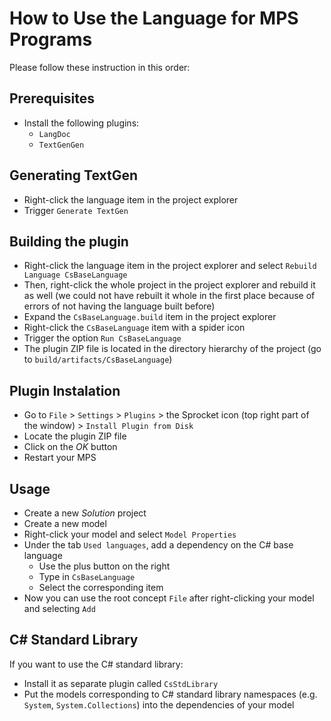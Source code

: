 # How to Use the Language for MPS Programs

Please follow these instruction in this order:

## Prerequisites

- Install the following plugins:
    - `LangDoc`
    - `TextGenGen`
    
## Generating TextGen

- Right-click the language item in the project explorer
- Trigger `Generate TextGen`

## Building the plugin

- Right-click the language item in the project explorer and select `Rebuild Language CsBaseLanguage`
- Then, right-click the whole project in the project explorer and rebuild it as well (we could not
have rebuilt it whole in the first place because of errors of not having the language built before)
- Expand the `CsBaseLanguage.build` item in the project explorer
- Right-click the `CsBaseLanguage` item with a spider icon
- Trigger the option `Run CsBaseLanguage`
- The plugin ZIP file is located in the directory hierarchy of the project (go to `build/artifacts/CsBaseLanguage`)

## Plugin Instalation

- Go to `File` > `Settings` > `Plugins` > the Sprocket icon (top right part of the window) > `Install Plugin from Disk`
- Locate the plugin ZIP file
- Click on the *OK* button
- Restart your MPS

## Usage

- Create a new *Solution* project
- Create a new model
- Right-click your model and select `Model Properties`
- Under the tab `Used languages`, add a dependency on the C# base language
    - Use the plus button on the right
    - Type in `CsBaseLanguage`
    - Select the corresponding item
- Now you can use the root concept `File` after right-clicking your model and selecting `Add`

## C# Standard Library

If you want to use the C# standard library:
- Install it as separate plugin called `CsStdLibrary`
- Put the models corresponding to C# standard library namespaces (e.g. `System`,
`System.Collections`) into the dependencies of your model
